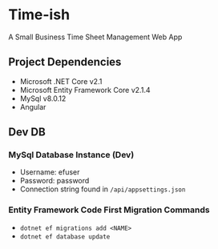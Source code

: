 # Time-ish
A Small Business Time Sheet Management Web App

## Project Dependencies
* Microsoft .NET Core v2.1
* Microsoft Entity Framework Core v2.1.4
* MySql v8.0.12
* Angular

## Dev DB
### MySql Database Instance (Dev)
* Username: efuser
* Password: password
* Connection string found in `/api/appsettings.json`

### Entity Framework Code First Migration Commands
* `dotnet ef migrations add <NAME>`
* `dotnet ef database update`
